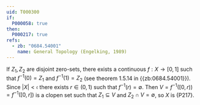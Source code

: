 ```yaml
---
uid: T000300
if:
  P000058: true
then:
  P000217: true
refs:
  - zb: "0684.54001"
    name: General Topology (Engelking, 1989)
---
```


If $Z_1, Z_2$ are disjoint zero-sets, there exists a continuous $f:X\to [0, 1]$ such that $f^{-1}(0) = Z_1$ and $f^{-1}(1) = Z_2$ (see theorem 1.5.14 in {{zb:0684.54001}}). Since $|X| < \mathfrak{c}$ there exists $r\in (0, 1)$ such that $f^{-1}(r) = \emptyset$. Then $V = f^{-1}([0, r)) = f^{-1}([0, r])$ is a clopen set such that $Z_1\subseteq V$ and $Z_2\cap V = \emptyset$, so $X$ is {P217}.
